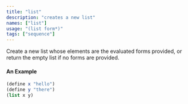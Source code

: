 ```yaml
---
title: "list"
description: "creates a new list"
names: ["list"]
usage: "(list form*)"
tags: ["sequence"]
---
```


Create a new list whose elements are the evaluated forms provided, or return the empty list if no forms are provided.

#### An Example

```scheme
(define x "hello")
(define y "there")
(list x y)
```
